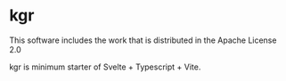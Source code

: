 # kgr

This software includes the work that is distributed in the Apache License 2.0

kgr is minimum starter of Svelte + Typescript + Vite.
